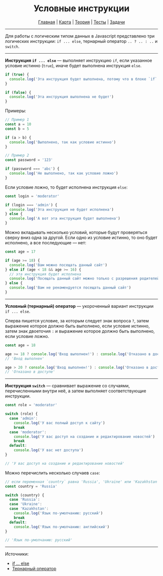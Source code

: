 <div align="center">

# Условные инструкции

[Главная](https://github.com/dollaween/junior-roadmap/)
|
[Карта](/roadmap/README.md)
|
[Теория](/theory/README.md)
|
[Тесты](/tests/README.md)
|
[Задачи](/tasks/README.md)

</div>

---

Для работы с логическим типом данных в Javascript представлено три логических инструкции: `if ... else`, тернарный оператор `.. ? .. : ..` и `switch`.

---

**Инструкция `if ... else`** — выполняет инструкцию `if`, если указанное условие истинно (`true`), иначе будет выполнена инструкция `else`.

```js
if (true) {
  console.log('Эта инструкция будет выполнена, потому что в блоке `if` условие истинно')
}

if (false) {
  console.log('Эта инструкция выполнена не будет')
}
```

Примеры:
```js
// Пример 1
const a = 10
const b = 5

if (a > b) {
  console.log('Выполнено, так как условие истинно')
}

// Пример 2
const password = '123'

if (password === 'abc') {
  console.log('Не выполнено, так как условие ложно')
}
```

Если условие ложно, то будет исполнена инструкция `else`:
```js
const login = 'moderator'

if (login === 'admin') {
  console.log('Эта инструкция не будет исполнена')
} else {
  console.log('А вот эта инструкция будет выполнена')
}
```

Можно вкладывать несколько условий, которые будут проверяться сверху вниз одна за другой. Если одно из условие истинно, то оно будет исполнено, а все последующие — нет:
```js
const age = 17

if (age >= 18) {
  console.log('Вам можно посещать данный сайт')
} else if (age < 18 && age >= 16) {
  // эта инструкция будет исполнена
  console.log('Посещать данный сайт можно только с разрешения родителей')
} else {
  console.log('Вам не рекомендуется посещать данный сайт')
}
```

---

**Условный (тернарный) оператор** — укороченный вариант инструкции `if ... else`.

Сперва пишется условие, за которым следует знак вопроса `?`, затем выражение которое должно быть выполнено, если условие истинно, затем знак двоеточия `:` и выражение которое должно быть выполнено, если условие ложно.

```js
const age = 18

age >= 18 ? console.log('Вход выполнен!') : console.log('Отказано в доступе')
// 'Вход выполнен'

age > 20 ? console.log('Вход выполнен!') : console.log('Отказано в доступе')
// 'Отказано в доступе'
```

---

**Инструкция `switch`** — сравнивает выражение со случаями, перечисленными внутри неё, а затем выполняет соответствующие инструкции.

```js
const role = 'moderator'

switch (role) {
  case 'admin':
    console.log('У вас полный доступ к сайту')
    break
  case 'moderator':
    console.log('У вас доступ на создание и редактирование новостей')
    break
  default:
    console.log('У вас нет доступа')
}

// 'У вас доступ на создание и редактирование новостей'
```

Можно перечислить несколько случаев `case`:
```js
// если переменная `country` равна 'Russia', 'Ukraine' или 'Kazakhstan' — будет выполнена первая инструкция
const country = 'Russia'

switch (country) {
  case 'Russia':
  case 'Ukraine':
  case 'Kazakhstan':
    console.log('Язык по-умолчанию: русский')
    break
  default:
    console.log('Язык по-умолчанию: английский')
}

// 'Язык по-умолчанию: русский'
```

---

Источники:
* [if ... else](https://developer.mozilla.org/ru/docs/Web/JavaScript/Reference/Statements/if...else)
* [Тернарный оператор](https://developer.mozilla.org/ru/docs/Web/JavaScript/Reference/Operators/Conditional_Operator)





